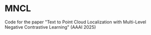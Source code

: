 # MNCL
Code for the paper "Text to Point Cloud Localization with Multi-Level Negative Contrastive Learning" (AAAI 2025)
